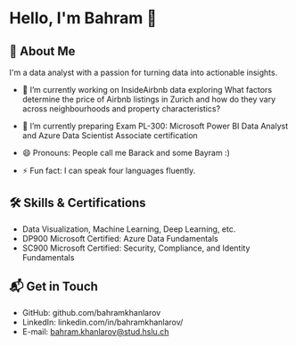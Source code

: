 # Hello, I'm Bahram 👋



## 🚀 About Me
I'm a data analyst with a passion for turning data into actionable insights.

- 🔭 I’m currently working on InsideAirbnb data exploring What factors determine the price of Airbnb listings in Zurich and how do they vary across neighbourhoods and property characteristics?

- 🌱 I’m currently preparing Exam PL-300: Microsoft Power BI Data Analyst and Azure Data Scientist Associate certification

- 😄 Pronouns: People call me Barack and some Bayram :)
- ⚡ Fun fact: I can speak four languages fluently.

## 🛠 Skills & Certifications
- Data Visualization, Machine Learning, Deep Learning, etc.
- DP900 Microsoft Certified: Azure Data Fundamentals
- SC900 Microsoft Certified: Security, Compliance, and Identity Fundamentals


## 📬 Get in Touch

- GitHub: github.com/bahramkhanlarov
- LinkedIn: linkedin.com/in/bahramkhanlarov/
- E-mail: bahram.khanlarov@stud.hslu.ch
